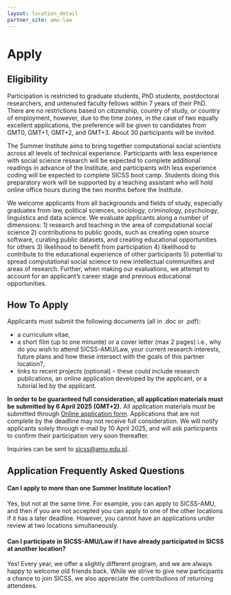 ```yaml
---
layout: location_detail
partner_site: amu-law
---
```


# Apply

## Eligibility

Participation is restricted to graduate students, PhD students, postdoctoral researchers, and untenured faculty fellows within 7 years of their PhD. There are no restrictions based on citizenship, country of study, or country of employment, however, due to the time zones, in the case of two equally excellent applications, the preference will be given to candidates from GMT0, GMT+1, GMT+2, and GMT+3. About 30 participants will be invited.

The Summer Institute aims to bring together computational social scientists across all levels of technical experience. Participants with less experience with social science research will be expected to complete additional readings in advance of the Institute, and participants with less experience coding will be expected to complete SICSS boot camp. Students doing this preparatory work will be supported by a teaching assistant who will hold online office hours during the two months before the Institute.

We welcome applicants from all backgrounds and fields of study, especially graduates from law, political sciences, sociology, criminology, psychology, linguistics and data science. We evaluate applicants along a number of dimensions: 1) research and teaching in the area of computational social science 2) contributions to public goods, such as creating open source software, curating public datasets, and creating educational opportunities for others 3) likelihood to benefit from participation 4) likelihood to contribute to the educational experience of other participants 5) potential to spread computational social science to new intellectual communities and areas of research. Further, when making our evaluations, we attempt to account for an applicant’s career stage and previous educational opportunities.

## How To Apply

Applicants must submit the following documents (all in .doc or .pdf): 
+ a curriculum vitae,
+ a short film (up to one minunte) or a cover letter (max 2 pages) i.e., why do you wish to attend SICSS-AMU/Law, your current research interests, future plans and how these intersect with the goals of this partner location?, 
+ links to recent projects (optional) – these could include research publications, an online application developed by the applicant, or a tutorial led by the applicant.

**In order to be guaranteed full consideration, all application materials must be submitted by 6 April 2025 (GMT+2).** All application materials must be submitted through [Online application form](https://sicss.web.amu.edu.pl/). Applications that are not complete by the deadline may not receive full consideration. We will notify applicants solely through e-mail by 10 April 2025, and will ask participants to confirm their participation very soon thereafter.

Inquiries can be sent to sicss@amu.edu.pl.

## Application Frequently Asked Questions

#### Can I apply to more than one Summer Institute location?

Yes, but not at the same time. For example, you can apply to SICSS-AMU, and then if you are not accepted you can apply to one of the other locations if it has a later deadline. However, you cannot have an applications under review at two locations simultaneously.

#### Can I participate in SICSS-AMU/Law if I have already participated in SICSS at another location?

Yes! Every year, we offer a slightly different program, and we are always happy to welcome old friends back. While we strive to give new participants a chance to join SICSS, we also appreciate the contributions of returning attendees.
